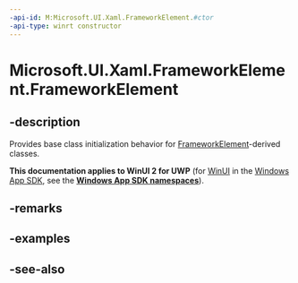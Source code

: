 ```yaml
---
-api-id: M:Microsoft.UI.Xaml.FrameworkElement.#ctor
-api-type: winrt constructor
---
```


<!-- Method syntax
protected FrameworkElement()
-->

# Microsoft.UI.Xaml.FrameworkElement.FrameworkElement

## -description
Provides base class initialization behavior for [FrameworkElement](frameworkelement.md)-derived classes.

**This documentation applies to WinUI 2 for UWP** (for [WinUI](/windows/apps/winui/winui3/) in the [Windows App SDK](/windows/apps/windows-app-sdk/), see the **[Windows App SDK namespaces](/windows/windows-app-sdk/api/winrt/)**).

## -remarks

## -examples

## -see-also
